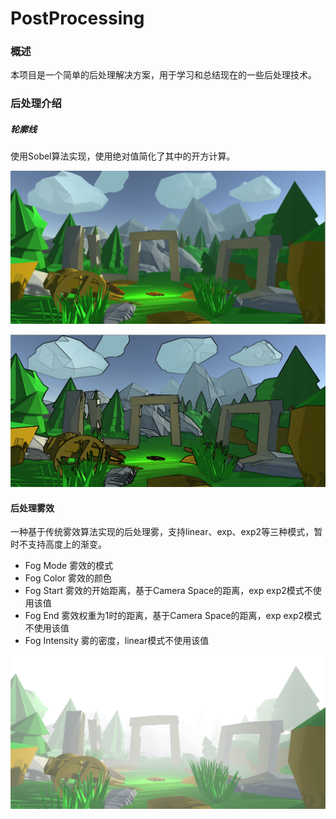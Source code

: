 # PostProcessing

### 概述

本项目是一个简单的后处理解决方案，用于学习和总结现在的一些后处理技术。

### 后处理介绍

##### 轮廓线

使用Sobel算法实现，使用绝对值简化了其中的开方计算。

![Image](https://github.com/xlxlzh/PostProcessing/raw/master/Images/original.png)

![Image](https://github.com/xlxlzh/PostProcessing/raw/master/Images/edge.png)

#### 后处理雾效

一种基于传统雾效算法实现的后处理雾，支持linear、exp、exp2等三种模式，暂时不支持高度上的渐变。

- Fog Mode  雾效的模式
- Fog Color 雾效的颜色
- Fog Start 雾效的开始距离，基于Camera Space的距离，exp exp2模式不使用该值
- Fog End 雾效权重为1时的距离，基于Camera Space的距离，exp exp2模式不使用该值
- Fog Intensity 雾的密度，linear模式不使用该值

![Image](https://github.com/xlxlzh/PostProcessing/raw/master/Images/fog.png)
